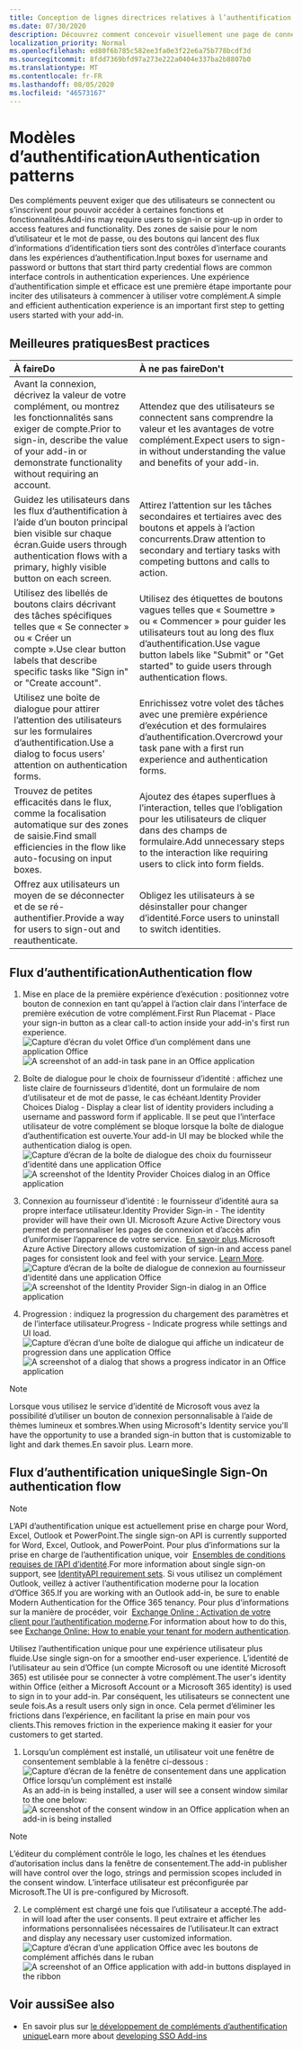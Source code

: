 ```yaml
---
title: Conception de lignes directrices relatives à l’authentification pour les compléments Office
ms.date: 07/30/2020
description: Découvrez comment concevoir visuellement une page de connexion ou d’inscription dans un complément Office.
localization_priority: Normal
ms.openlocfilehash: ed80f6b785c582ee3fa0e3f22e6a75b778bcdf3d
ms.sourcegitcommit: 8fdd7369bfd97a273e222a0404e337ba2b8807b0
ms.translationtype: MT
ms.contentlocale: fr-FR
ms.lasthandoff: 08/05/2020
ms.locfileid: "46573167"
---
```

# <a name="authentication-patterns"></a><span data-ttu-id="30254-103">Modèles d’authentification</span><span class="sxs-lookup"><span data-stu-id="30254-103">Authentication patterns</span></span>

<span data-ttu-id="30254-104">Des compléments peuvent exiger que des utilisateurs se connectent ou s’inscrivent pour pouvoir accéder à certaines fonctions et fonctionnalités.</span><span class="sxs-lookup"><span data-stu-id="30254-104">Add-ins may require users to sign-in or sign-up in order to access features and functionality.</span></span> <span data-ttu-id="30254-105">Des zones de saisie pour le nom d’utilisateur et le mot de passe, ou des boutons qui lancent des flux d’informations d’identification tiers sont des contrôles d’interface courants dans les expériences d’authentification.</span><span class="sxs-lookup"><span data-stu-id="30254-105">Input boxes for username and password or buttons that start third party credential flows are common interface controls in authentication experiences.</span></span> <span data-ttu-id="30254-106">Une expérience d’authentification simple et efficace est une première étape importante pour inciter des utilisateurs à commencer à utiliser votre complément.</span><span class="sxs-lookup"><span data-stu-id="30254-106">A simple and efficient authentication experience is an important first step to getting users started with your add-in.</span></span>

## <a name="best-practices"></a><span data-ttu-id="30254-107">Meilleures pratiques</span><span class="sxs-lookup"><span data-stu-id="30254-107">Best practices</span></span>

|<span data-ttu-id="30254-108">À faire</span><span class="sxs-lookup"><span data-stu-id="30254-108">Do</span></span>|<span data-ttu-id="30254-109">À ne pas faire</span><span class="sxs-lookup"><span data-stu-id="30254-109">Don't</span></span>|
|:----|:----|
|<span data-ttu-id="30254-110">Avant la connexion, décrivez la valeur de votre complément, ou montrez les fonctionnalités sans exiger de compte.</span><span class="sxs-lookup"><span data-stu-id="30254-110">Prior to sign-in, describe the value of your add-in or demonstrate functionality without requiring an account.</span></span> |<span data-ttu-id="30254-111">Attendez que des utilisateurs se connectent sans comprendre la valeur et les avantages de votre complément.</span><span class="sxs-lookup"><span data-stu-id="30254-111">Expect users to sign-in without understanding the value and benefits of your add-in.</span></span>|
|<span data-ttu-id="30254-112">Guidez les utilisateurs dans les flux d’authentification à l’aide d’un bouton principal bien visible sur chaque écran.</span><span class="sxs-lookup"><span data-stu-id="30254-112">Guide users through authentication flows with a primary, highly visible button on each screen.</span></span> |<span data-ttu-id="30254-113">Attirez l’attention sur les tâches secondaires et tertiaires avec des boutons et appels à l’action concurrents.</span><span class="sxs-lookup"><span data-stu-id="30254-113">Draw attention to secondary and tertiary tasks with competing buttons and calls to action.</span></span>|
|<span data-ttu-id="30254-114">Utilisez des libellés de boutons clairs décrivant des tâches spécifiques telles que « Se connecter » ou « Créer un compte ».</span><span class="sxs-lookup"><span data-stu-id="30254-114">Use clear button labels that describe specific tasks like "Sign in" or "Create account".</span></span>   |<span data-ttu-id="30254-115">Utilisez des étiquettes de boutons vagues telles que « Soumettre » ou « Commencer » pour guider les utilisateurs tout au long des flux d’authentification.</span><span class="sxs-lookup"><span data-stu-id="30254-115">Use vague button labels like "Submit" or "Get started" to guide users through authentication flows.</span></span>|
|<span data-ttu-id="30254-116">Utilisez une boîte de dialogue pour attirer l’attention des utilisateurs sur les formulaires d’authentification.</span><span class="sxs-lookup"><span data-stu-id="30254-116">Use a dialog to focus users' attention on authentication forms.</span></span>    |<span data-ttu-id="30254-117">Enrichissez votre volet des tâches avec une première expérience d’exécution et des formulaires d’authentification.</span><span class="sxs-lookup"><span data-stu-id="30254-117">Overcrowd your task pane with a first run experience and authentication forms.</span></span>|
|<span data-ttu-id="30254-118">Trouvez de petites efficacités dans le flux, comme la focalisation automatique sur des zones de saisie.</span><span class="sxs-lookup"><span data-stu-id="30254-118">Find small efficiencies in the flow like auto-focusing on input boxes.</span></span> |<span data-ttu-id="30254-119">Ajoutez des étapes superflues à l’interaction, telles que l’obligation pour les utilisateurs de cliquer dans des champs de formulaire.</span><span class="sxs-lookup"><span data-stu-id="30254-119">Add unnecessary steps to the interaction like requiring users to click into form fields.</span></span>|
|<span data-ttu-id="30254-120">Offrez aux utilisateurs un moyen de se déconnecter et de se ré-authentifier.</span><span class="sxs-lookup"><span data-stu-id="30254-120">Provide a way for users to sign-out and reauthenticate.</span></span>    |<span data-ttu-id="30254-121">Obligez les utilisateurs à se désinstaller pour changer d’identité.</span><span class="sxs-lookup"><span data-stu-id="30254-121">Force users to uninstall to switch identities.</span></span>|

## <a name="authentication-flow"></a><span data-ttu-id="30254-122">Flux d’authentification</span><span class="sxs-lookup"><span data-stu-id="30254-122">Authentication flow</span></span>

1. <span data-ttu-id="30254-123">Mise en place de la première expérience d’exécution : positionnez votre bouton de connexion en tant qu’appel à l’action clair dans l’interface de première exécution de votre complément.</span><span class="sxs-lookup"><span data-stu-id="30254-123">First Run Placemat - Place your sign-in button as a clear call-to action inside your add-in's first run experience.</span></span>
<span data-ttu-id="30254-124">![Capture d’écran du volet Office d’un complément dans une application Office](../images/add-in-fre-value-placemat.png)</span><span class="sxs-lookup"><span data-stu-id="30254-124">![A screenshot of an add-in task pane in an Office application](../images/add-in-fre-value-placemat.png)</span></span>

2. <span data-ttu-id="30254-125">Boîte de dialogue pour le choix de fournisseur d’identité : affichez une liste claire de fournisseurs d’identité, dont un formulaire de nom d’utilisateur et de mot de passe, le cas échéant.</span><span class="sxs-lookup"><span data-stu-id="30254-125">Identity Provider Choices Dialog - Display a clear list of identity providers including a username and password form if applicable.</span></span> <span data-ttu-id="30254-126">Il se peut que l’interface utilisateur de votre complément se bloque lorsque la boîte de dialogue d’authentification est ouverte.</span><span class="sxs-lookup"><span data-stu-id="30254-126">Your add-in UI may be blocked while the authentication dialog is open.</span></span>
<span data-ttu-id="30254-127">![Capture d’écran de la boîte de dialogue des choix du fournisseur d’identité dans une application Office](../images/add-in-auth-choices-dialog.png)</span><span class="sxs-lookup"><span data-stu-id="30254-127">![A screenshot of the Identity Provider Choices dialog in an Office application](../images/add-in-auth-choices-dialog.png)</span></span>



3. <span data-ttu-id="30254-128">Connexion au fournisseur d’identité : le fournisseur d’identité aura sa propre interface utilisateur.</span><span class="sxs-lookup"><span data-stu-id="30254-128">Identity Provider Sign-in - The identity provider will have their own UI.</span></span> <span data-ttu-id="30254-129">Microsoft Azure Active Directory vous permet de personnaliser les pages de connexion et d’accès afin d’uniformiser l’apparence de votre service.  [En savoir plus](/azure/active-directory/fundamentals/customize-branding).</span><span class="sxs-lookup"><span data-stu-id="30254-129">Microsoft Azure Active Directory allows customization of sign-in and access panel pages for consistent look and feel with your service. [Learn More](/azure/active-directory/fundamentals/customize-branding).</span></span>
<span data-ttu-id="30254-130">![Capture d’écran de la boîte de dialogue de connexion au fournisseur d’identité dans une application Office](../images/add-in-auth-identity-sign-in.png)</span><span class="sxs-lookup"><span data-stu-id="30254-130">![A screenshot of the Identity Provider Sign-in dialog in an Office application](../images/add-in-auth-identity-sign-in.png)</span></span>

4. <span data-ttu-id="30254-131">Progression : indiquez la progression du chargement des paramètres et de l’interface utilisateur.</span><span class="sxs-lookup"><span data-stu-id="30254-131">Progress - Indicate progress while settings and UI load.</span></span>
<span data-ttu-id="30254-132">![Capture d’écran d’une boîte de dialogue qui affiche un indicateur de progression dans une application Office](../images/add-in-auth-modal-interstitial.png)</span><span class="sxs-lookup"><span data-stu-id="30254-132">![A screenshot of a dialog that shows a progress indicator in an Office application](../images/add-in-auth-modal-interstitial.png)</span></span>

> [!NOTE] 
> <span data-ttu-id="30254-133">Lorsque vous utilisez le service d’identité de Microsoft vous avez la possibilité d’utiliser un bouton de connexion personnalisable à l’aide de thèmes lumineux et sombres.</span><span class="sxs-lookup"><span data-stu-id="30254-133">When using Microsoft's Identity service you'll have the opportunity to use a branded sign-in button that is customizable to light and dark themes.</span></span><span data-ttu-id="30254-134">En savoir plus.</span><span class="sxs-lookup"><span data-stu-id="30254-134"> Learn more.</span></span>

## <a name="single-sign-on-authentication-flow"></a><span data-ttu-id="30254-135">Flux d’authentification unique</span><span class="sxs-lookup"><span data-stu-id="30254-135">Single Sign-On authentication flow</span></span>

> [!NOTE]
> <span data-ttu-id="30254-136">L’API d’authentification unique est actuellement prise en charge pour Word, Excel, Outlook et PowerPoint.</span><span class="sxs-lookup"><span data-stu-id="30254-136">The single sign-on API is currently supported for Word, Excel, Outlook, and PowerPoint.</span></span> <span data-ttu-id="30254-137">Pour plus d’informations sur la prise en charge de l’authentification unique, voir  [Ensembles de conditions requises de l’API d’identité](../reference/requirement-sets/identity-api-requirement-sets.md).</span><span class="sxs-lookup"><span data-stu-id="30254-137">For more information about single sign-on support, see [IdentityAPI requirement sets](../reference/requirement-sets/identity-api-requirement-sets.md).</span></span> <span data-ttu-id="30254-138">Si vous utilisez un complément Outlook, veillez à activer l’authentification moderne pour la location d’Office 365.</span><span class="sxs-lookup"><span data-stu-id="30254-138">If you are working with an Outlook add-in, be sure to enable Modern Authentication for the Office 365 tenancy.</span></span> <span data-ttu-id="30254-139">Pour plus d’informations sur la manière de procéder, voir  [Exchange Online : Activation de votre client pour l’authentification moderne](https://social.technet.microsoft.com/wiki/contents/articles/32711.exchange-online-how-to-enable-your-tenant-for-modern-authentication.aspx).</span><span class="sxs-lookup"><span data-stu-id="30254-139">For information about how to do this, see [Exchange Online: How to enable your tenant for modern authentication](https://social.technet.microsoft.com/wiki/contents/articles/32711.exchange-online-how-to-enable-your-tenant-for-modern-authentication.aspx).</span></span>

<span data-ttu-id="30254-140">Utilisez l’authentification unique pour une expérience utilisateur plus fluide.</span><span class="sxs-lookup"><span data-stu-id="30254-140">Use single sign-on for a smoother end-user experience.</span></span> <span data-ttu-id="30254-141">L’identité de l’utilisateur au sein d’Office (un compte Microsoft ou une identité Microsoft 365) est utilisée pour se connecter à votre complément.</span><span class="sxs-lookup"><span data-stu-id="30254-141">The user's identity within Office (either a Microsoft Account or a Microsoft 365 identity) is used to sign in to your add-in.</span></span> <span data-ttu-id="30254-142">Par conséquent, les utilisateurs se connectent une seule fois.</span><span class="sxs-lookup"><span data-stu-id="30254-142">As a result users only sign in once.</span></span> <span data-ttu-id="30254-143">Cela permet d’éliminer les frictions dans l’expérience, en facilitant la prise en main pour vos clients.</span><span class="sxs-lookup"><span data-stu-id="30254-143">This removes friction in the experience making it easier for your customers to get started.</span></span>


1. <span data-ttu-id="30254-144">Lorsqu’un complément est installé, un utilisateur voit une fenêtre de consentement semblable à la fenêtre ci-dessous : ![Capture d’écran de la fenêtre de consentement dans une application Office lorsqu’un complément est installé](../images/add-in-auth-SSO-consent-dialog.png)</span><span class="sxs-lookup"><span data-stu-id="30254-144">As an add-in is being installed, a user will see a consent window similar to the one below: ![A screenshot of the consent window in an Office application when an add-in is being installed](../images/add-in-auth-SSO-consent-dialog.png)</span></span>
> [!NOTE]
> <span data-ttu-id="30254-145">L’éditeur du complément contrôle le logo, les chaînes et les étendues d’autorisation inclus dans la fenêtre de consentement.</span><span class="sxs-lookup"><span data-stu-id="30254-145">The add-in publisher will have control over the logo, strings and permission scopes included in the consent window.</span></span> <span data-ttu-id="30254-146">L’interface utilisateur est préconfigurée par Microsoft.</span><span class="sxs-lookup"><span data-stu-id="30254-146">The UI is pre-configured by Microsoft.</span></span>

2. <span data-ttu-id="30254-147">Le complément est chargé une fois que l’utilisateur a accepté.</span><span class="sxs-lookup"><span data-stu-id="30254-147">The add-in will load after the user consents.</span></span> <span data-ttu-id="30254-148">Il peut extraire et afficher les informations personnalisées nécessaires de l’utilisateur.</span><span class="sxs-lookup"><span data-stu-id="30254-148">It can extract and display any necessary user customized information.</span></span>
<span data-ttu-id="30254-149">![Capture d’écran d’une application Office avec les boutons de complément affichés dans le ruban](../images/add-in-ribbon.png)</span><span class="sxs-lookup"><span data-stu-id="30254-149">![A screenshot of an Office application with add-in buttons displayed in the ribbon](../images/add-in-ribbon.png)</span></span>

## <a name="see-also"></a><span data-ttu-id="30254-150">Voir aussi</span><span class="sxs-lookup"><span data-stu-id="30254-150">See also</span></span>

- <span data-ttu-id="30254-151">En savoir plus sur [le développement de compléments d’authentification unique](../develop/sso-in-office-add-ins.md)</span><span class="sxs-lookup"><span data-stu-id="30254-151">Learn more about [developing SSO Add-ins](../develop/sso-in-office-add-ins.md)</span></span>
